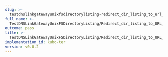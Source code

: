 ```yaml
---
slug: >-
  testdnslinkgatewayunixfsdirectorylisting-redirect_dir_listing_to_url_with_trailing_slash_(http_proxy)
full_name: >-
  TestDNSLinkGatewayUnixFSDirectoryListing/Redirect_dir_listing_to_URL_with_trailing_slash_(HTTP_proxy)
outcome: pass
title: >-
  TestDNSLinkGatewayUnixFSDirectoryListing/Redirect_dir_listing_to_URL_with_trailing_slash_(HTTP_proxy)
implementation_id: kubo-ter
version: v0.0.2
---
```


